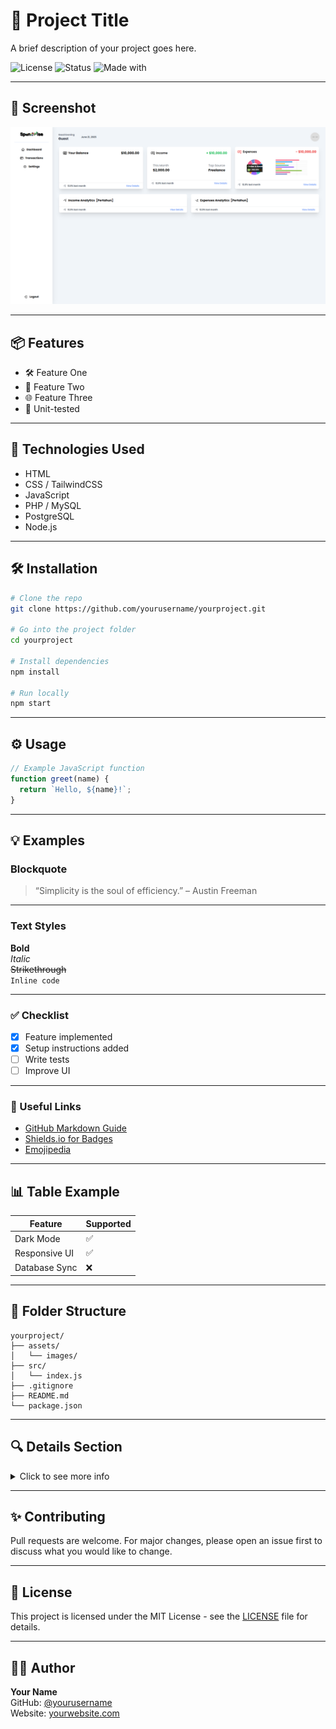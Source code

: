 # 🚀 Project Title

A brief description of your project goes here.

![License](https://img.shields.io/badge/license-MIT-blue.svg)
![Status](https://img.shields.io/badge/status-active-brightgreen)
![Made with](https://img.shields.io/badge/Made%20with-Markdown-1f425f.svg)

---

## 📸 Screenshot

![App Preview](Spendwise_screenshot.png)

---

## 📦 Features

- 🛠️ Feature One
- 🔐 Feature Two
- 🌐 Feature Three
- 🧪 Unit-tested

---

## 🧠 Technologies Used

- HTML
- CSS / TailwindCSS
- JavaScript
- PHP / MySQL
- PostgreSQL
- Node.js

---

## 🛠️ Installation

```bash
# Clone the repo
git clone https://github.com/yourusername/yourproject.git

# Go into the project folder
cd yourproject

# Install dependencies
npm install

# Run locally
npm start
```

---

## ⚙️ Usage

```js
// Example JavaScript function
function greet(name) {
  return `Hello, ${name}!`;
}
```

---

## 💡 Examples

### Blockquote
> “Simplicity is the soul of efficiency.” – Austin Freeman

---

### Text Styles

**Bold**  
*Italic*  
~~Strikethrough~~  
`Inline code`

---

### ✅ Checklist

- [x] Feature implemented
- [x] Setup instructions added
- [ ] Write tests
- [ ] Improve UI

---

### 🔗 Useful Links

- [GitHub Markdown Guide](https://guides.github.com/features/mastering-markdown/)
- [Shields.io for Badges](https://shields.io/)
- [Emojipedia](https://emojipedia.org/)

---

## 📊 Table Example

| Feature       | Supported |
|---------------|-----------|
| Dark Mode     | ✅        |
| Responsive UI | ✅        |
| Database Sync | ❌        |

---

## 📂 Folder Structure

```
yourproject/
├── assets/
│   └── images/
├── src/
│   └── index.js
├── .gitignore
├── README.md
└── package.json
```

---

## 🔍 Details Section

<details>
  <summary>Click to see more info</summary>

This project was built using X, Y, and Z technologies to help ABC users solve 123 problems.

</details>

---

## ✨ Contributing

Pull requests are welcome. For major changes, please open an issue first to discuss what you would like to change.

---

## 📜 License

This project is licensed under the MIT License - see the [LICENSE](LICENSE) file for details.

---

## 🙋‍♂️ Author

**Your Name**  
GitHub: [@yourusername](https://github.com/yourusername)  
Website: [yourwebsite.com](https://yourwebsite.com)
